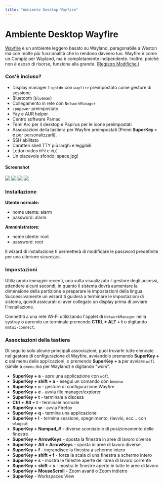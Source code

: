 ```yaml
---
title: "Ambiente Desktop Wayfire"
---
```

# Ambiente Desktop Wayfire

[Wayfire] è un ambiente leggero basato su Wayland, paragonabile a Weston
ma con molte più funzionalità che lo rendono davvero tuo.
Wayfire è come un Compiz per Wayland, ma è completamente indipendente.
Inoltre, poiché non è esoso di risorse, funziona alla grande.
([Registro Modifiche ](/en/env/changes/#wayfire))

### Cos'è incluso?

* Display manager `lightdm` con `wayfire` preimpostato come gestore di sessione
* Bluetooth (`blueman`)
* Collegamento in rete con `NetworkManager`
* `cpupower` preimpostato
* Yay e AUR helper
* Centro software Pamac
* Temi Arc per il desktop e Papirus per le icone preimpostati
* Associazioni della tastiera per Wayfire preimpostati (Premi **SuperKey + c**
  per personalizzarli).
* SSH abilitato
* Caratteri shell TTY più larghi e leggibili
* Lettori video `MPV` e `VLC`
* Un piacevole sfondo: space.jpg!

#### Screenshot

<img class="img-fluid" src="{{ 'assets/img/wayfire-ss01.jpg' | relative_url }}"/>

<img class="img-fluid" src="{{ 'assets/img/wayfire-ss02.jpg' | relative_url }}"/>

<img class="img-fluid" src="{{ 'assets/img/wayfire-ss03.jpg' | relative_url }}"/>

<img class="img-fluid" src="{{ 'assets/img/wayfire-ss04.jpg' | relative_url }}"/>

### Installazione

**Utente normale:**
* nome utente: alarm
* password: alarm

**Amministratore:**
* nome utente: root
* password: root

Il wizard di installazione ti permetterà di modificare le password predefinite
per una ulteriore sicurezza.

### Impostazioni

Utilizzando immagini recenti, una volta visualizzato il gestore degli accessi,
attendere alcuni secondi, in quanto il sistema dovrà aumentare la dimensione
della partizione e preparare le impostazioni della lingua.
Successivamente un wizard ti guiderà a terminare le impostazioni di sistema,
quindi assicurati di aver collegato un display prima di avviare l'installazione.

Connettiti a una rete Wi-Fi utilizzando l'applet di `NetworkManager` nella systray
o aprendo un terminale premendo **CTRL + ALT + t** o digitando `nmtui-connect`.

### Associazioni della tastiera

Di seguito solo alcune principali associazioni, puoi trovarle tutte elencate nel
gestore di configurazione di Wayfire, avviandolo premendo **SuperKey + c**
dal menu delle applicazioni, o premendo **SuperKey + a** per avviare `wofi`
(simile a `dmenu` ma per Wayland) e digitando "wcm".

* **SuperKey + a** - apre una applicazione con `wofi`
* **SuperKey + shift + a** - esegui un comando con `bemenu`
* **SuperKey + c** - gestore di configurazione Wayfire
* **SuperKey + e** - avvia file manager/explorer
* **SuperKey + t** - terminale a discesa
* **Ctrl + Alt + t** - terminale normale
* **SuperKey + w** - avvia Firefox
* **SuperKey + q** - termina una applicazione
* **SuperKey + l** - termina sessione, spegnimento, riavvio, ecc... con `wlogout`
* **SuperKey + Numpad_#** - diverse scorciatoie di posizionamento delle finestre
* **SuperKey + ArrowKeys** - sposta la finestra in aree di lavoro diverse
* **SuperKey + Alt + ArrowKeys** - sposta in aree di lavoro diverse
* **SuperKey + f** - ingrandisce la finestra a schermo intero
* **SuperKey + shift + f** - forza la scala di una finestra a schermo intero
* **SuperKey + s** - mostra le finestre aperte dell'area di lavoro corrente
* **SuperKey + shift + s** - mostra le finestre aperte in tutte le aree di lavoro
* **SuperKey + MouseScroll** - Zoom avanti o Zoom indietro
* **SuperKey** - Workspaces View

[Wayfire]: https://wayfire.org/
